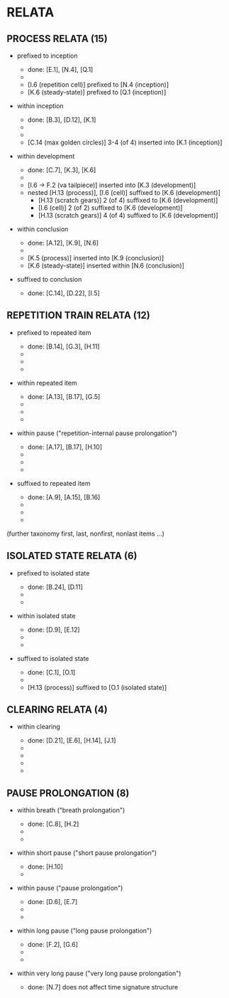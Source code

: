 RELATA
======

PROCESS RELATA (15)
-------------------

* prefixed to inception

    * done: [E.1], [N.4], [Q.1]
    *
    * [I.6 (repetition cell)] prefixed to [N.4 (inception)]
    * [K.6 (steady-state)] prefixed to [Q.1 (inception)]

* within inception

    * done: [B.3], [D.12], [K.1]
    *
    * 
    * [C.14 (max golden circles)] 3-4 (of 4) inserted into [K.1 (inception)]

* within development

    * done: [C.7], [K.3], [K.6]
    * 
    * [I.6 -> F.2 (va tailpiece)] inserted into [K.3 (development)]
    * nested [H.13 (process)], [I.6 (cell)] suffixed to [K.6 (development)]
        * [H.13 (scratch gears)] 2 (of 4) suffixed to [K.6 (development)]
        * [I.6 (cell)] 2 (of 2) suffixed to [K.6 (development)]
        * [H.13 (scratch gears)] 4 (of 4) suffixed to [K.6 (development)]

* within conclusion

    * done: [A.12], [K.9], [N.6]
    *
    * [K.5 (process)] inserted into [K.9 (conclusion)]
    * [K.6 (steady-state)] inserted within [N.6 (conclusion)]

* suffixed to conclusion

    * done: [C.14], [D.22], [I.5]

REPETITION TRAIN RELATA (12)
----------------------------

* prefixed to repeated item

    * done: [B.14], [G.3], [H.11]
    *
    *
    *

* within repeated item

    * done: [A.13], [B.17], [G.5]
    *
    *
    *

* within pause ("repetition-internal pause prolongation")

    * done: [A.17], [B.17], [H.10]
    *
    *
    *

* suffixed to repeated item

    * done: [A.9], [A.15], [B.16]
    *
    *
    *

(further taxonomy first, last, nonfirst, nonlast items ...)

ISOLATED STATE RELATA (6)
-------------------------

* prefixed to isolated state

    * done: [B.24], [D.11]
    *
    *

* within isolated state

    * done: [D.9], [E.12]
    *
    *

* suffixed to isolated state

    * done: [C.1], [O.1]
    *
    * [H.13 (process)] suffixed to [O.1 (isolated state)]

CLEARING RELATA (4)
-------------------

* within clearing

    * done: [D.21], [E.6], [H.14], [J.1]
    *
    *
    *
    *

PAUSE PROLONGATION (8)
----------------------

* within breath ("breath prolongation")

    * done: [C.8], [H.2]
    *
    *

* within short pause ("short pause prolongation")

    * done: [H.10]
    *
 
* within pause ("pause prolongation")

    * done: [D.6], [E.7]
    *
    *

* within long pause ("long pause prolongation")

    * done: [F.2], [G.6]
    *
    *

* within very long pause ("very long pause prolongation")

    * done: [N.7] does not affect time signature structure
